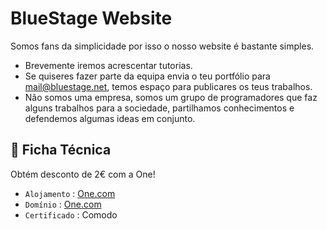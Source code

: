 # BlueStage Website

Somos fans da simplicidade por isso o nosso website é bastante simples.

 - Brevemente iremos acrescentar tutorias.
 - Se quiseres fazer parte da equipa envia o teu portfólio para mail@bluestage.net, temos espaço para publicares os teus trabalhos.
 - Não somos uma empresa, somos um grupo de programadores que faz alguns trabalhos para a sociedade, partilhamos conhecimentos e defendemos algumas ideas em conjunto.



🤟 Ficha Técnica
-----------------
Obtém desconto de 2€ com a One!
* `Alojamento` :  [One.com](http://one.me/ptawsdls)
* `Domínio` :  [One.com](http://one.me/ptawsdls)
* `Certificado` :  Comodo
